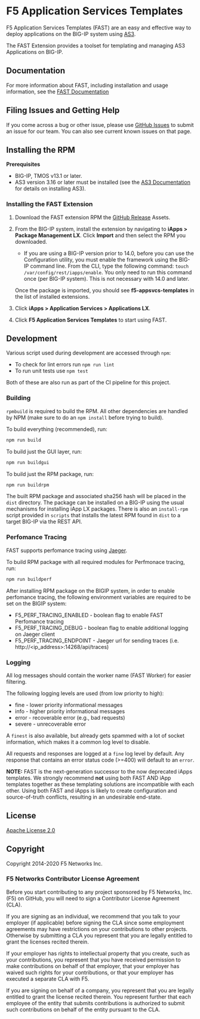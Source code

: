 # F5 Application Services Templates
F5 Application Services Templates (FAST) are an easy and effective way to deploy applications on the BIG-IP system using [AS3](https://clouddocs.f5.com/products/extensions/f5-appsvcs-extension/latest/).

The FAST Extension provides a toolset for templating and managing AS3 Applications on BIG-IP.

## Documentation

For more information about FAST, including installation and usage information, see the [FAST Documentation](https://clouddocs.f5.com/products/extensions/f5-appsvcs-templates/latest/)


## Filing Issues and Getting Help

If you come across a bug or other issue, please use [GitHub Issues](https://github.com/F5networks/f5-appsvcs-templates/issues) to submit an issue for our team.
You can also see current known issues on that page.


## Installing the RPM

**Prerequisites**

* BIG-IP, TMOS v13.1 or later.
* AS3 version 3.16 or later must be installed (see the [AS3 Documentation](https://clouddocs.f5.com/products/extensions/f5-appsvcs-extension/latest/userguide/installation.html) for details on installing AS3).

### Installing the FAST Extension

1. Download the FAST extension RPM the [GitHub Release](https://github.com/F5networks/f5-appsvcs-templates/releases) Assets.

2. From the BIG-IP system, install the extension by navigating to **iApps > Package Management LX**. Click **Import** and then select the RPM you downloaded.

   * If you are using a BIG-IP version prior to 14.0, before you can use the Configuration utility, you must enable the framework using the BIG-IP command line. From the CLI, type the following command:  ``touch /var/config/rest/iapps/enable``.  You only need to run this command once (per BIG-IP system). This is not necessary with 14.0 and later.

   Once the package is imported, you should see **f5-appsvcs-templates** in the list of installed extensions.

3. Click **iApps > Application Services > Applications LX**.

4. Click **F5 Application Services Templates** to start using FAST.

## Development

Various script used during development are accessed through `npm`:

* To check for lint errors run `npm run lint`
* To run unit tests use `npm test`

Both of these are also run as part of the CI pipeline for this project.

### Building

`rpmbuild` is required to build the RPM.
All other dependencies are handled by NPM (make sure to do an `npm install` before trying to build).

To build everything (recommended), run:

```bash
npm run build
```

To build just the GUI layer, run:

```bash
npm run buildgui
```

To build just the RPM package, run:

```bash
npm run buildrpm
```

The built RPM package and associated sha256 hash will be placed in the `dist` directory.
The package can be installed on a BIG-IP using the usual mechanisms for installing iApp LX packages.
There is also an `install-rpm` script provided in `scripts` that installs the latest RPM found in `dist` to a target BIG-IP via the REST API.

### Perfomance Tracing

FAST supports perfomance tracing using [Jaeger](https://www.jaegertracing.io/).

To build RPM package with all required modules for Perfmonace tracing, run:
```bash
npm run buildperf
```

After installing RPM package on the BIGIP system, in order to enable perfomance tracing, the following environment variables are required to be set on the BIGIP system:

 * F5_PERF_TRACING_ENABLED - boolean flag to enable FAST Perfomance tracing
 * F5_PERF_TRACING_DEBUG - boolean flag to enable additional logging on Jaeger client
 * F5_PERF_TRACING_ENDPOINT - Jaeger url for sending traces (i.e. http://<ip_address>:14268/api/traces)
 
### Logging

All log messages should contain the worker name (FAST Worker) for easier filtering.

The following logging levels are used (from low priority to high):

* fine - lower priority informational messages
* info - higher priority informational messages
* error - recoverable error (e.g., bad requests)
* severe - unrecoverable error

A `finest` is also available, but already gets spammed with a lot of socket information, which makes it a common log level to disable.

All requests and responses are logged at a `fine` log level by default.
Any response that contains an error status code (>=400) will default to an `error`.

**NOTE:** FAST is the next-generation successor to the now deprecated iApps templates. We strongly recommend **not** using both FAST AND iApp templates together as these templating solutions are incompatible with each other. Using both FAST and iApps is likely to create configuration and source-of-truth conflicts, resulting in an undesirable end-state. 

## License

[Apache License 2.0](https://choosealicense.com/licenses/apache-2.0/)

## Copyright

Copyright 2014-2020 F5 Networks Inc.


### F5 Networks Contributor License Agreement

Before you start contributing to any project sponsored by F5 Networks, Inc. (F5) on GitHub, you will need to sign a Contributor License Agreement (CLA).

If you are signing as an individual, we recommend that you talk to your employer (if applicable) before signing the CLA since some employment agreements may have restrictions on your contributions to other projects.
Otherwise by submitting a CLA you represent that you are legally entitled to grant the licenses recited therein.

If your employer has rights to intellectual property that you create, such as your contributions, you represent that you have received permission to make contributions on behalf of that employer, that your employer has waived such rights for your contributions, or that your employer has executed a separate CLA with F5.

If you are signing on behalf of a company, you represent that you are legally entitled to grant the license recited therein.
You represent further that each employee of the entity that submits contributions is authorized to submit such contributions on behalf of the entity pursuant to the CLA.
